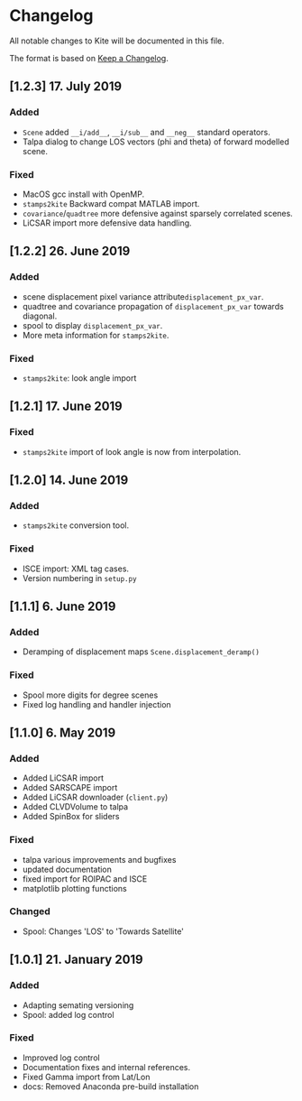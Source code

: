 # Changelog

All notable changes to Kite will be documented in this file.

The format is based on [Keep a Changelog](https://keepachangelog.com/en/1.0.0/).

## [1.2.3] 17. July 2019

### Added
- `Scene` added `__i/add__`, `__i/sub__` and `__neg__` standard operators.
- Talpa dialog to change LOS vectors (phi and theta) of forward modelled scene.

### Fixed
- MacOS gcc install with OpenMP.
- `stamps2kite` Backward compat MATLAB import.
- `covariance`/`quadtree` more defensive against sparsely correlated scenes.
- LiCSAR import more defensive data handling.

## [1.2.2] 26. June 2019

### Added
- scene displacement pixel variance attribute`displacement_px_var`.
- quadtree and covariance propagation of `displacement_px_var` towards diagonal.
- spool to display `displacement_px_var`.
- More meta information for `stamps2kite`.

### Fixed
- `stamps2kite`: look angle import

## [1.2.1] 17. June 2019

### Fixed
- `stamps2kite` import of look angle is now from interpolation.

## [1.2.0] 14. June 2019

### Added
- `stamps2kite` conversion tool.

### Fixed
- ISCE import: XML tag cases.
- Version numbering in `setup.py`

## [1.1.1] 6. June 2019

### Added
- Deramping of displacement maps `Scene.displacement_deramp()`

### Fixed
- Spool more digits for degree scenes
- Fixed log handling and handler injection

## [1.1.0] 6. May 2019

### Added
- Added LiCSAR import
- Added SARSCAPE import
- Added LiCSAR downloader (`client.py`)
- Added CLVDVolume to talpa
- Added SpinBox for sliders

### Fixed
- talpa various improvements and bugfixes
- updated documentation
- fixed import for ROIPAC and ISCE
- matplotlib plotting functions

### Changed
- Spool: Changes 'LOS' to 'Towards Satellite'

## [1.0.1] 21. January 2019

### Added
- Adapting semating versioning
- Spool: added log control

### Fixed
- Improved log control
- Documentation fixes and internal references.
- Fixed Gamma import from Lat/Lon
- docs: Removed Anaconda pre-build installation
